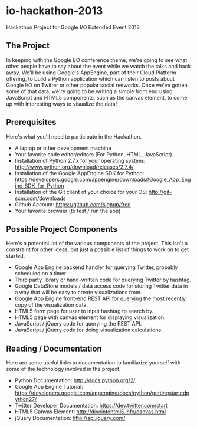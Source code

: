 io-hackathon-2013
=================

Hackathon Project for Google I/O Extended Event 2013

The Project
-----------
In keeping with the Google I/O conference theme, we're going to see what other people have to say about the event while we watch the talks and hack away.  We'll be using Google's AppEngine, part of their Cloud Platform offering, to build a Python application which can listen to posts about Google I/O on Twitter or other popular social networks.  Once we've gotten some of that data, we're going to be writing a simple front end using JavaScript and HTML5 components, such as the canvas element, to come up with interesting ways to visualize the data!

Prerequisites
-------------
Here's what you'll need to participate in the Hackathon.

- A laptop or other development machine
- Your favorite code editor/editors (For Python, HTML, JavaScript)
- Installation of Python 2.7.x for your operating system: http://www.python.org/download/releases/2.7.4/
- Installation of the Google AppEngine SDK for Python: https://developers.google.com/appengine/downloads#Google_App_Engine_SDK_for_Python
- Installation of the Git client of your choice for your OS: http://git-scm.com/downloads
- Github Account: https://github.com/signup/free
- Your favorite browser (to test / run the app)

Possible Project Components
---------------------------
Here's a potential list of the various components of the project.  This isn't a constraint for other ideas, but just a possible list of things to work on to get started.

- Google App Engine backend handler for querying Twitter, probably scheduled on a timer
- Third party library or hand-written code for querying Twitter by hashtag.
- Google DataStore models / data access code for storing Twitter data in a way that will be easy to create visualizations from.
- Google App Engine front-end REST API for querying the most recently copy of the visualization data.
- HTML5 form page for user to input hashtag to search by.
- HTML5 page with canvas element for displaying visualization.
- JavaScript / jQuery code for querying the REST API.
- JavaScript / jQuery code for doing visualization calculations.

Reading / Documentation
-----------------------
Here are some useful links to documentation to familiarize yourself with some of the technology involved in the project.

- Python Documentation: http://docs.python.org/2/
- Google App Engine Tutorial: https://developers.google.com/appengine/docs/python/gettingstartedpython27/
- Twitter Developer Documentation: https://dev.twitter.com/start
- HTML5 Canvas Element: http://diveintohtml5.info/canvas.html
- jQuery Documentation: http://api.jquery.com/

